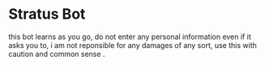 # Stratus Bot
this bot learns as you go, do not enter any personal information even if it asks you to, i am not reponsible for any damages of any sort, use this with caution and common sense . 
